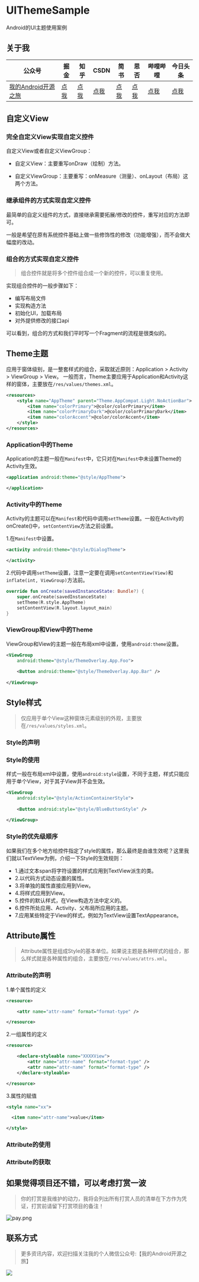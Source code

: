 # UIThemeSample

Android的UI主题使用案例

## 关于我

| 公众号   | 掘金     |  知乎    |  CSDN   |   简书   |   思否  |   哔哩哔哩  |   今日头条
|---------|---------|--------- |---------|---------|---------|---------|---------|
| [我的Android开源之旅](https://t.1yb.co/Irse)  |  [点我](https://juejin.im/user/598feef55188257d592e56ed/posts)    |   [点我](https://www.zhihu.com/people/xuexiangjys/posts)       |   [点我](https://xuexiangjys.blog.csdn.net/)  |   [点我](https://www.jianshu.com/u/6bf605575337)  |   [点我](https://segmentfault.com/u/xuexiangjys)  |   [点我](https://space.bilibili.com/483850585)  |   [点我](https://img.rruu.net/image/5ff34ff7b02dd)

## 自定义View

### 完全自定义View实现自定义控件

自定义View或者自定义ViewGroup：

* 自定义View：主要重写onDraw（绘制）方法。

* 自定义ViewGroup：主要重写：onMeasure（测量）、onLayout（布局）这两个方法。

### 继承组件的方式实现自定义控件

最简单的自定义组件的方式，直接继承需要拓展/修改的控件，重写对应的方法即可。

一般是希望在原有系统控件基础上做一些修饰性的修改（功能增强），而不会做大幅度的改动。

### 组合的方式实现自定义控件

> 组合控件就是将多个控件组合成一个新的控件，可以重复使用。

实现组合控件的一般步骤如下：

* 编写布局文件
* 实现构造方法
* 初始化UI，加载布局
* 对外提供修改的接口api

可以看到，组合的方式和我们平时写一个Fragment的流程是很类似的。

## Theme主题

应用于窗体级别，是一整套样式的组合，采取就近原则：Application > Activity > ViewGroup > View。 一般而言，Theme主要应用于Application和Activity这样的窗体，主要放在`/res/values/themes.xml`。

```xml
<resources>
    <style name="AppTheme" parent="Theme.AppCompat.Light.NoActionBar">
        <item name="colorPrimary">@color/colorPrimary</item>
        <item name="colorPrimaryDark">@color/colorPrimaryDark</item>
        <item name="colorAccent">@color/colorAccent</item>
    </style>
</resources>
```

### Application中的Theme

Application的主题一般在`Manifest`中，它只对在`Manifest`中未设置Theme的Activity生效。

```xml
<application android:theme="@style/AppTheme">

</application>
```

### Activity中的Theme

Activity的主题可以在`Manifest`和代码中调用`setTheme`设置。一般在Activity的onCreate()中，`setContentView`方法之前设置。

1.在`Manifest`中设置。

```xml
<activity android:theme="@style/DialogTheme">

</activity>
```

2.代码中调用`setTheme`设置，注意一定要在调用`setContentView(View)`和`inflate(int, ViewGroup)`方法前。

```kotlin
override fun onCreate(savedInstanceState: Bundle?) {
    super.onCreate(savedInstanceState)
    setTheme(R.style.AppTheme)
    setContentView(R.layout.layout_main)
}
```

### ViewGroup和View中的Theme

ViewGroup和View的主题一般在布局xml中设置，使用`android:theme`设置。

```xml
<ViewGroup 
    android:theme="@style/ThemeOverlay.App.Foo">
    
    <Button android:theme="@style/ThemeOverlay.App.Bar" />
    
</ViewGroup>
```

## Style样式

> 仅应用于单个View这种窗体元素级别的外观，主要放在`/res/values/styles.xml`。

### Style的声明

### Style的使用

样式一般在布局xml中设置，使用`android:style`设置，不同于主题，样式只能应用于单个View，对于其子View并不会生效。

```xml
<ViewGroup 
    android:style="@style/ActionContainerStyle">
    
    <Button android:style="@style/BlueButtonStyle" />
    
</ViewGroup>
```

### Style的优先级顺序

如果我们在多个地方给控件指定了style的属性，那么最终是由谁生效呢？这里我们就以TextView为例，介绍一下Style的生效规则：

* 1.通过文本span将字符设置的样式应用到TextView派生的类。
* 2.以代码方式动态设置的属性。
* 3.将单独的属性直接应用到View。
* 4.将样式应用到View。
* 5.控件的默认样式，在View构造方法中定义的。
* 6.控件所处应用、Activity、父布局所应用的主题。
* 7.应用某些特定于View的样式，例如为TextView设置TextAppearance。

## Attribute属性

> Attribute属性是组成Style的基本单位。如果说主题是各种样式的组合，那么样式就是各种属性的组合，主要放在`/res/values/attrs.xml`。

### Attribute的声明

1.单个属性的定义

```xml
<resource>

    <attr name="attr-name" format="format-type" />

</resource>
```

2.一组属性的定义

```xml
<resource>

    <declare-styleable name="XXXXView">
        <attr name="attr-name" format="format-type" />
        <attr name="attr-name" format="format-type" />
    </declare-styleable>

</resource>
```

3.属性的赋值

```xml
<style name="xx">

  <item name="attr-name">value</item>

</style>
```

### Attribute的使用



### Attribute的获取


## 如果觉得项目还不错，可以考虑打赏一波

> 你的打赏是我维护的动力，我将会列出所有打赏人员的清单在下方作为凭证，打赏前请留下打赏项目的备注！

![pay.png](https://raw.githubusercontent.com/xuexiangjys/Resource/master/img/pay/pay.png)

## 联系方式

> 更多资讯内容，欢迎扫描关注我的个人微信公众号:【我的Android开源之旅】

![](https://s1.ax1x.com/2022/04/27/LbGMJH.jpg)